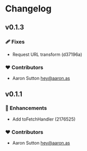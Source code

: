 # Changelog


## v0.1.3


### 🩹 Fixes

  - Request URL transform (d37196a)

### ❤️  Contributors

- Aaron Sutton <hey@aaron.as>

## v0.1.1


### 🚀 Enhancements

  - Add toFetchHandler (2176525)

### ❤️  Contributors

- Aaron Sutton <hey@aaron.as>

